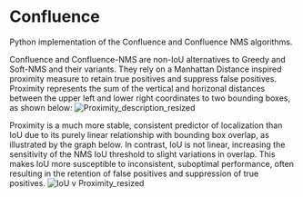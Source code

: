 # Confluence
Python implementation of the Confluence and Confluence NMS algorithms.

Confluence and Confluence-NMS are non-IoU alternatives to Greedy and Soft-NMS and their variants. They rely on a Manhattan Distance inspired proximity measure to retain true positives and suppress false positives. Proximity represents the sum of the vertical and horizonal distances between the upper left and lower right coordinates to two bounding boxes, as shown below:
![Proximity_description_resized](https://user-images.githubusercontent.com/39542635/120128561-a4c60d00-c205-11eb-83a2-630c012a672c.PNG)


Proximity is a much more stable, consistent predictor of localization than IoU due to its purely linear relationship with bounding box overlap, as illustrated by the graph below. In contrast, IoU is not linear, increasing the sensitivity of the NMS IoU threshold to slight variations in overlap. This makes IoU more susceptible to inconsistent, suboptimal performance, often resulting in the retention of false positives and suppression of true positives.
![IoU v Proximity_resized](https://user-images.githubusercontent.com/39542635/120128567-a8f22a80-c205-11eb-8061-397f6b7ffbdd.png)

